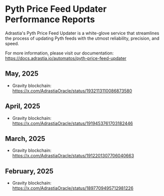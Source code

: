 # Pyth Price Feed Updater Performance Reports

Adrastia's Pyth Price Feed Updater is a white-glove service that streamlines the process of updating Pyth feeds with the utmost reliability, precision, and speed.

For more information, please visit our documentation: https://docs.adrastia.io/automatos/pyth-price-feed-updater

## May, 2025

- Gravity blockchain: https://x.com/AdrastiaOracle/status/1932113110086873580

## April, 2025

- Gravity blockchain: https://x.com/AdrastiaOracle/status/1919453761703182446

## March, 2025

- Gravity blockchain: https://x.com/AdrastiaOracle/status/1912201307706040663

## February, 2025

- Gravity blockchain: https://x.com/AdrastiaOracle/status/1897709495712981226